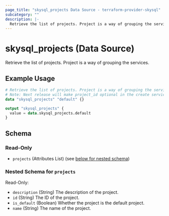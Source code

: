 ```yaml
---
page_title: "skysql_projects Data Source - terraform-provider-skysql"
subcategory: ""
description: |-
  Retrieve the list of projects. Project is a way of grouping the services.
---
```


# skysql_projects (Data Source)

Retrieve the list of projects. Project is a way of grouping the services.

## Example Usage

```terraform
# Retrieve the list of projects. Project is a way of grouping the services.
# Note: Next release will make project_id optional in the create service api
data "skysql_projects" "default" {}

output "skysql_projects" {
  value = data.skysql_projects.default
}
```

<!-- schema generated by tfplugindocs -->
## Schema

### Read-Only

- `projects` (Attributes List) (see [below for nested schema](#nestedatt--projects))

<a id="nestedatt--projects"></a>
### Nested Schema for `projects`

Read-Only:

- `description` (String) The description of the project.
- `id` (String) The ID of the project.
- `is_default` (Boolean) Whether the project is the default project.
- `name` (String) The name of the project.

